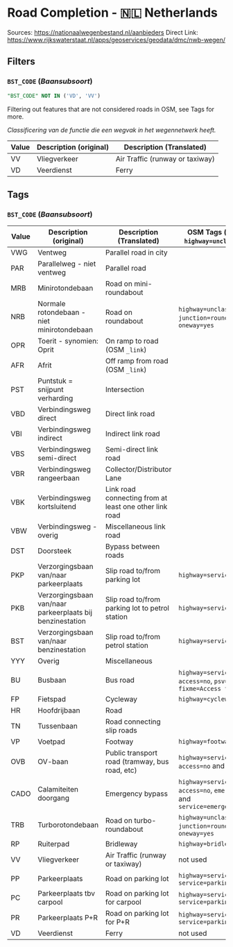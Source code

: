 # Road Completion - 🇳🇱 Netherlands

Sources: <https://nationaalwegenbestand.nl/aanbieders>
Direct Link: <https://www.rijkswaterstaat.nl/apps/geoservices/geodata/dmc/nwb-wegen/>

## Filters

### `BST_CODE` (*Baansubsoort*)

```sql
"BST_CODE" NOT IN ('VD', 'VV')
```

Filtering out features that are not considered roads in OSM, see Tags for more.

*Classificering van de functie die een wegvak in het wegennetwerk heeft.*

| Value | Description (original)                                    | Description (Translated)                               |
|-------|-----------------------------------------------------------|--------------------------------------------------------|
| VV    | Vliegverkeer                                              | Air Traffic (runway or taxiway)                        |
| VD    | Veerdienst                                                | Ferry                                                  |

## Tags

### `BST_CODE` (*Baansubsoort*)
| Value | Description (original)                                    | Description (Translated)                               | OSM Tags (if empty `highway=unclassified`)                                     |
|-------|-----------------------------------------------------------|--------------------------------------------------------|--------------------------------------------------------------------------------|
| VWG   | Ventweg                                                   | Parallel road in city                                  |                                                                                |
| PAR   | Parallelweg - niet ventweg                                | Parallel road                                          |                                                                                |
| MRB   | Minirotondebaan                                           | Road on mini-roundabout                                |                                                                                |
| NRB   | Normale rotondebaan - niet minirotondebaan                | Road on roundabout                                     | `highway=unclassified`, `junction=roundabout` and `oneway=yes`                 |
| OPR   | Toerit - synomien: Oprit                                  | On ramp to road (OSM `_link`)                          |                                                                                |
| AFR   | Afrit                                                     | Off ramp from road (OSM `_link`)                       |                                                                                |
| PST   | Puntstuk = snijpunt verharding                            | Intersection                                           |                                                                                |
| VBD   | Verbindingsweg direct                                     | Direct link road                                       |                                                                                |
| VBI   | Verbindingsweg indirect                                   | Indirect link road                                     |                                                                                |
| VBS   | Verbindingsweg semi-direct                                | Semi-direct link road                                  |                                                                                |
| VBR   | Verbindingsweg rangeerbaan                                | Collector/Distributor Lane                             |                                                                                |
| VBK   | Verbindingsweg kortsluitend                               | Link road connecting from at least one other link road |                                                                                |
| VBW   | Verbindingsweg - overig                                   | Miscellaneous link road                                |                                                                                |
| DST   | Doorsteek                                                 | Bypass between roads                                   |                                                                                |
| PKP   | Verzorgingsbaan van/naar parkeerplaats                    | Slip road to/from parking lot                          | `highway=service`                                                              |
| PKB   | Verzorgingsbaan van/naar parkeerplaats bij benzinestation | Slip road to/from parking lot to petrol station        | `highway=service`                                                              |
| BST   | Verzorgingsbaan van/naar benzinestation                   | Slip road to/from petrol station                       | `highway=service`                                                              |
| YYY   | Overig                                                    | Miscellaneous                                          |                                                                                |
| BU    | Busbaan                                                   | Bus road                                               | `highway=service`, `access=no`, `psv=yes` and `fixme=Access for taxis`         |
| FP    | Fietspad                                                  | Cycleway                                               | `highway=cycleway`                                                             |
| HR    | Hoofdrijbaan                                              | Road                                                   |                                                                                |
| TN    | Tussenbaan                                                | Road connecting slip roads                             |                                                                                |
| VP    | Voetpad                                                   | Footway                                                | `highway=footway`                                                              |
| OVB   | OV-baan                                                   | Public transport road (tramway, bus road, etc)         | `highway=service`, `access=no` and `psv=yes`                                   |
| CADO  | Calamiteiten doorgang                                     | Emergency bypass                                       | `highway=service`, `access=no`, `emergency=yes` and `service=emergency_access` |
| TRB   | Turborotondebaan                                          | Road on turbo-roundabout                               | `highway=unclassified`, `junction=roundabout` and `oneway=yes`                 |
| RP    | Ruiterpad                                                 | Bridleway                                              | `highway=bridleway`                                                            |
| VV    | Vliegverkeer                                              | Air Traffic (runway or taxiway)                        | not used                                                                       |
| PP    | Parkeerplaats                                             | Road on parking lot                                    | `highway=service` and `service=parking_aisle`                                  |
| PC    | Parkeerplaats tbv carpool                                 | Road on parking lot for carpool                        | `highway=service` and `service=parking_aisle`                                  |
| PR    | Parkeerplaats P+R                                         | Road on parking lot for P+R                            | `highway=service` and `service=parking_aisle`                                  |
| VD    | Veerdienst                                                | Ferry                                                  | not used                                                                       |